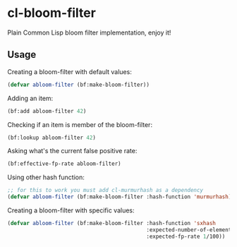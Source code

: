 # cl-bloom-filter

Plain Common Lisp bloom filter implementation, enjoy it!

## Usage

Creating a bloom-filter with default values:

```lisp
(defvar abloom-filter (bf:make-bloom-filter))
```

Adding an item:

```lisp
(bf:add abloom-filter 42)
```

Checking if an item is member of the bloom-filter:

```lisp
(bf:lookup abloom-filter 42)
```

Asking what's the current false positive rate:

```lisp
(bf:effective-fp-rate abloom-filter)
```

Using other hash function:

```lisp
;; for this to work you must add cl-murmurhash as a dependency
(defvar abloom-filter (bf:make-bloom-filter :hash-function 'murmurhash))
```

Creating a bloom-filter with specific values:

```lisp
(defvar abloom-filter (bf:make-bloom-filter :hash-function 'sxhash
                                            :expected-number-of-elements 100
                                            :expected-fp-rate 1/100))
```